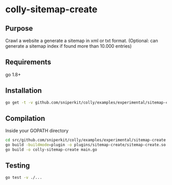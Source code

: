 # colly-sitemap-create

## Purpose

Crawl a website a generate a sitemap in xml or txt format. (Optional: can generate a sitemap index if found more than 10.000 entries)


## Requirements

go 1.8+

## Installation

```bash
go get -t -v github.com/sniperkit/colly/examples/experimental/sitemap-create
```

## Compilation

Inside your GOPATH directory

```bash
cd src/github.com/sniperkit/colly/examples/experimental/sitemap-create
go build -buildmode=plugin -o plugins/sitemap-create/sitemap-create.so main.go
go build -o colly-sitemap-create main.go
```

## Testing

```bash
go test -v ./...
```
